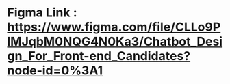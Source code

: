# Figma Link : https://www.figma.com/file/CLLo9PlMJqbM0NQG4N0Ka3/Chatbot_Design_For_Front-end_Candidates?node-id=0%3A1
